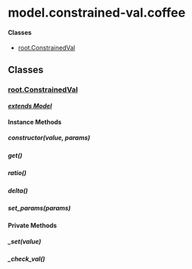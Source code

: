 # model.constrained-val.coffee

#### Classes
  
* [root.ConstrainedVal](#root.ConstrainedVal)
  






## Classes
  
### <a name="root.ConstrainedVal">[root.ConstrainedVal](root.ConstrainedVal)</a>
    
      
#### *[extends Model](#Model)*
      
    
    
    
    
#### Instance Methods
      
##### <a name="constructor">constructor(value, params)</a>

      
##### <a name="get">get()</a>

      
##### <a name="ratio">ratio()</a>

      
##### <a name="delta">delta()</a>

      
##### <a name="set_params">set\_params(params)</a>

      
    
    
#### Private Methods
      
##### <a name="_set">\_set(value)</a>

      
##### <a name="_check_val">\_check\_val()</a>

      
    
  



